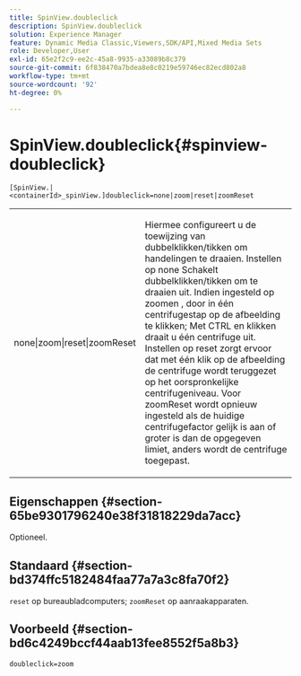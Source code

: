```yaml
---
title: SpinView.doubleclick
description: SpinView.doubleclick
solution: Experience Manager
feature: Dynamic Media Classic,Viewers,SDK/API,Mixed Media Sets
role: Developer,User
exl-id: 65e2f2c9-ee2c-45a8-9935-a33089b8c379
source-git-commit: 6f838470a7bdea8e8c0219e59746ec82ecd802a8
workflow-type: tm+mt
source-wordcount: '92'
ht-degree: 0%

---
```


# SpinView.doubleclick{#spinview-doubleclick}

`[SpinView.|<containerId>_spinView.]doubleclick=none|zoom|reset|zoomReset`

<table id="table_2D828A5750644B9CB95A2989C36F15F1"> 
 <tbody> 
  <tr> 
   <td colname="col1"> <p> <span class="codeph"> none|zoom|reset|zoomReset </span> </p> </td> 
   <td colname="col2"> <p> Hiermee configureert u de toewijzing van dubbelklikken/tikken om handelingen te draaien. Instellen op <span class="codeph"> none </span> Schakelt dubbelklikken/tikken om te draaien uit. Indien ingesteld op <span class="codeph"> zoomen </span>, door in één centrifugestap op de afbeelding te klikken; Met CTRL en klikken draait u één centrifuge uit. Instellen op <span class="codeph"> reset </span> zorgt ervoor dat met één klik op de afbeelding de centrifuge wordt teruggezet op het oorspronkelijke centrifugeniveau. Voor <span class="codeph"> zoomReset </span>wordt opnieuw ingesteld als de huidige centrifugefactor gelijk is aan of groter is dan de opgegeven limiet, anders wordt de centrifuge toegepast. </p> </td> 
  </tr> 
 </tbody> 
</table>

## Eigenschappen {#section-65be9301796240e38f31818229da7acc}

Optioneel.

## Standaard {#section-bd374ffc5182484faa77a7a3c8fa70f2}

`reset` op bureaubladcomputers; `zoomReset` op aanraakapparaten.

## Voorbeeld {#section-bd6c4249bccf44aab13fee8552f5a8b3}

`doubleclick=zoom`
